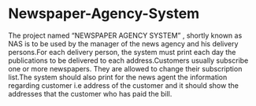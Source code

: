 # Newspaper-Agency-System



The project named “NEWSPAPER AGENCY SYSTEM” , shortly
known as NAS is to be used by the manager of the news agency and his
delivery persons.For each delivery person, the system must print each day
the publications to be delivered to each address.Customers usually
subscribe one or more newspapers. They are allowed to change their
subscription list.The system should also print for the news agent the
information regarding customer i.e address of the customer and it should
show the addresses that the customer who has paid the bill.
